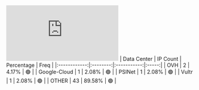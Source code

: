 ![Diagramm](https://github.com/obajay/StateSync-snapshots/blob/main/Projects/Bitcanna/1/README.md)
| Data Center | IP Count | Percentage | Freq |
|:------------:|:--------:|:-----------:|:-----:|
| OVH | 2 | 4.17% | 🟢 |
| Google-Cloud | 1 | 2.08% | 🟢 |
| PSINet | 1 | 2.08% | 🟢 |
| Vultr | 1 | 2.08% | 🟢 |
| OTHER | 43 | 89.58% | 🟢 |